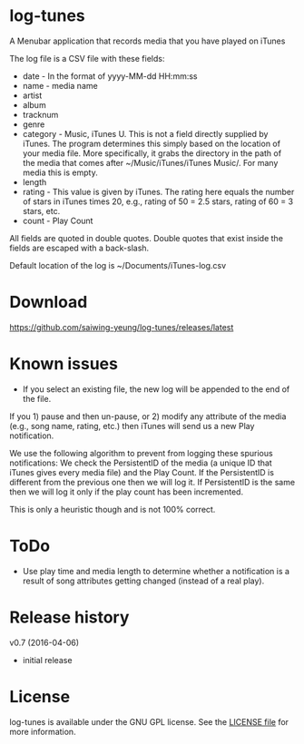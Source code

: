 # log-tunes

A Menubar application that records media that you have played on iTunes

The log file is a CSV file with these fields:

* date - In the format of yyyy-MM-dd HH:mm:ss
* name - media name
* artist
* album
* tracknum
* genre
* category - Music, iTunes U. This is not a field directly supplied by iTunes. The program determines this simply based on the location of your media file. More specifically, it grabs the directory in the path of the media that comes after ~/Music/iTunes/iTunes Music/. For many media this is empty.
* length 
* rating - This value is given by iTunes. The rating here equals the number of stars in iTunes times 20, e.g., rating of 50 = 2.5 stars, rating of 60 = 3 stars, etc.
* count - Play Count

All fields are quoted in double quotes. Double quotes that exist inside the fields are escaped with a back-slash.

Default location of the log is ~/Documents/iTunes-log.csv


# Download

https://github.com/saiwing-yeung/log-tunes/releases/latest


# Known issues

* If you select an existing file, the new log will be appended to the end of the file.


If you 1) pause and then un-pause, or 2) modify any attribute of the media (e.g., song name, rating, etc.) then iTunes will send us a new Play notification.

We use the following algorithm to prevent from logging these spurious notifications: We check the PersistentID of the media (a unique ID that iTunes gives every media file) and the Play Count. If the PersistentID is different from the previous one then we will log it. If PersistentID is the same then we will log it only if the play count has been incremented.

This is only a heuristic though and is not 100% correct.


# ToDo

* Use play time and media length to determine whether a notification is a result of song attributes getting changed (instead of a real play).


# Release history

v0.7 (2016-04-06)

* initial release


# License

log-tunes is available under the GNU GPL license. See the [LICENSE file](https://github.com/saiwing-yeung/log-tunes/blob/master/LICENSE) for more information.

